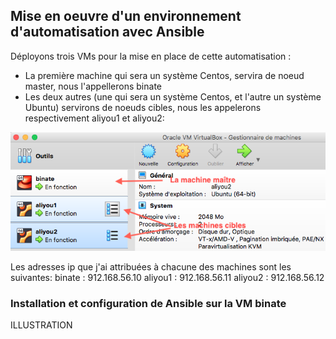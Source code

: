  ## Mise en oeuvre d'un environnement d'automatisation avec Ansible
 
 Déployons trois VMs pour la mise en place de cette automatisation :
 - La première machine qui sera un système Centos, servira de noeud master, nous l'appellerons binate
 - Les deux autres (une qui sera un système Centos, et l'autre un système Ubuntu) servirons de noeuds cibles, nous les appelerons respectivement aliyou1 et aliyou2:
 
<img src="https://raw.githubusercontent.com/abiForSofteam/ANSIBLE/main/VMs.png" />

Les adresses ip que j'ai attribuées à chacune des machines sont les suivantes:
binate : 912.168.56.10
aliyou1 : 912.168.56.11
aliyou2 : 912.168.56.12




### Installation et configuration de Ansible sur la VM binate

ILLUSTRATION
